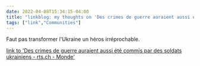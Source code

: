 ```yaml
---
date: 2022-04-08T15:34:15-04:00
title: "linkblog: my thoughts on 'Des crimes de guerre auraient aussi été commis par des soldats ukrainiens - rts.ch - Monde'"
tags: ["link","Communities"]
---
```

Faut pas transformer l'Ukraine un héros irréprochable.
 
[link to 'Des crimes de guerre auraient aussi été commis par des soldats ukrainiens - rts.ch - Monde'](https://www.rts.ch/info/monde/13004957-des-crimes-de-guerre-auraient-aussi-ete-commis-par-des-soldats-ukrainiens.html?rts_source=rss_t)

